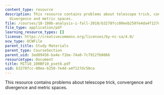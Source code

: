 ```yaml
---
content_type: resource
description: This resource contains problems about telescope trick, convergence and
  divergence and metric spaces.
file: /courses/18-100b-analysis-i-fall-2010/b3278fcc00eeb2507e4da4f127dc50ca_MIT18_100BF10_pset6.pdf
file_type: application/pdf
learning_resource_types: []
license: https://creativecommons.org/licenses/by-nc-sa/4.0/
ocw_type: OCWFile
parent_title: Study Materials
parent_type: CourseSection
parent_uid: 3ad89456-ba4e-f1be-74a0-7c7912fb0866
resourcetype: Document
title: MIT18_100BF10_pset6.pdf
uid: b3278fcc-00ee-b250-7e4d-a4f127dc50ca
---
```

This resource contains problems about telescope trick, convergence and divergence and metric spaces.